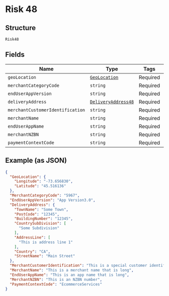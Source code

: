 
# Risk 48

## Structure

`Risk48`

## Fields

| Name | Type | Tags | Description |
|  --- | --- | --- | --- |
| `geoLocation` | [`GeoLocation`](../../doc/models/geo-location.md) | Required | - |
| `merchantCategoryCode` | `string` | Required | - |
| `endUserAppVersion` | `string` | Required | - |
| `deliveryAddress` | [`DeliveryAddress48`](../../doc/models/delivery-address-48.md) | Required | - |
| `merchantCustomerIdentification` | `string` | Required | - |
| `merchantName` | `string` | Required | - |
| `endUserAppName` | `string` | Required | - |
| `merchantNZBN` | `string` | Required | - |
| `paymentContextCode` | `string` | Required | - |

## Example (as JSON)

```json
{
  "GeoLocation": {
    "Longitude": "-73.656830",
    "Latitude": "45.516136"
  },
  "MerchantCategoryCode": "5967",
  "EndUserAppVersion": "App Version3.0",
  "DeliveryAddress": {
    "TownName": "Some Town",
    "PostCode": "12345",
    "BuildingNumber": "12345",
    "CountrySubDivision": [
      "Some Subdivision"
    ],
    "AddressLine": [
      "This is address line 1"
    ],
    "Country": "CA",
    "StreetName": "Main Street"
  },
  "MerchantCustomerIdentification": "This is a special customer identifier",
  "MerchantName": "This is a merchant name that is long",
  "EndUserAppName": "This is an app name that is long",
  "MerchantNZBN": "This is an NZBN number",
  "PaymentContextCode": "EcommerceServices"
}
```

